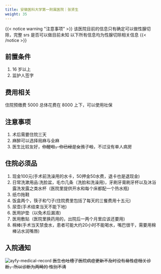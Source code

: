 ```yaml
---
title: 安徽医科大学第一附属医院｜张贤生
weight: 35
---
```


{{< notice warning "注意事项" >}}
该医院目前的信息只有确定可以做性腺切除，完整 srs 是否可以做目前未知
以下所有信息均为性腺切除相关信息
{{< /notice >}}

## 前置条件
1. 16 岁以上
1. 监护人签字

## 费用相关
住院预缴费 5000
总体花费在 8000 上下，可以使用社保

## 注意事项
1. 术后需要住院三天
1. 麻醉可以选择局麻与全麻
1. 医生比较友好，~~你醒啦，你已经是女孩子啦~~，不过没有单人病房

## 住院必须品
1. 现金100元(手术前洗澡用的水卡，50押金50水费，退卡也是退现金)
1. 日常洗漱用品:洗脸盆，毛巾几条（洗脸和洗澡用)，牙刷牙膏刷牙杯以及沐浴露洗发露之类水杯（医院里提供开水和每个床都配一个热水瓶)
1. 纸巾拖鞋
1. 饭盒两个，筷子和勺子(住院费里包括了每天的三餐费用十五元)
1. 尿壶(手术结束当天不能下地)
1. 医用护垫（以免术后漏液)
1. 医用敷贴（医院里换药用的，出院后一两个月里应该还要用)
1. 棉棒(手术当天禁食水，患者可能大约20小时不能喝水，嘴巴很干，需要用棉棒沾水润嘴唇)

## 入院通知
![ayfy-medical-record](/images/srs/ayfy-medical-record.jpg)
~~医生也吐槽了医院病症更新不及时没有易性症相关诊断，所以诊断为两畸的 性别不清~~